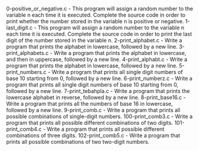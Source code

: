 0-positive_or_negative.c - This program will assign a random number to the variable n each time it is executed. Complete the source code in order to print whether the number stored in the variable n is positive or negative.
1-last_digit.c - This program will assign a random number to the variable n each time it is executed. Complete the source code in order to print the last digit of the number stored in the variable n.
2-print_alphabet.c - Write a program that prints the alphabet in lowercase, followed by a new line.
3-print_alphabets.c - Write a program that prints the alphabet in lowercase, and then in uppercase, followed by a new line.
4-print_alphabt.c - Write a program that prints the alphabet in lowercase, followed by a new line.
5-print_numbers.c - Write a program that prints all single digit numbers of base 10 starting from 0, followed by a new line.
6-print_numberz.c - Write a program that prints all single digit numbers of base 10 starting from 0, followed by a new line.
7-print_tebahpla.c - Write a program that prints the lowercase alphabet in reverse, followed by a new line.
8-print_base16.c - Write a program that prints all the numbers of base 16 in lowercase, followed by a new line.
9-print_comb.c - Write a program that prints all possible combinations of single-digit numbers.
100-print_comb3.c - Write a program that prints all possible different combinations of two digits.
101-print_comb4.c - Write a program that prints all possible different combinations of three digits.
102-print_comb5.c - Write a program that prints all possible combinations of two two-digit numbers.
